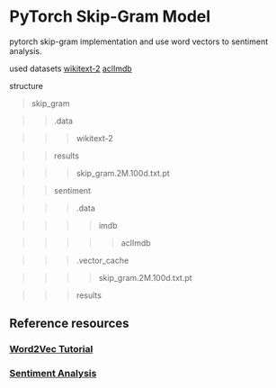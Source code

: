 # PyTorch Skip-Gram Model

pytorch skip-gram implementation and use word vectors to sentiment analysis.

used datasets [wikitext-2](https://www.salesforce.com/products/einstein/ai-research/the-wikitext-dependency-language-modeling-dataset/)
[aclImdb](http://ai.stanford.edu/~amaas/data/sentiment/)

structure

>skip_gram

>>.data

>>>wikitext-2

>>results

>>>skip_gram.2M.100d.txt.pt

>>sentiment

>>>.data

>>>>imdb

>>>>>aclImdb

>>>.vector_cache

>>>>skip_gram.2M.100d.txt.pt

>>>results


## Reference resources

### [Word2Vec Tutorial](http://mccormickml.com/2016/04/19/word2vec-tutorial-the-skip-gram-model/)

### [Sentiment Analysis](https://github.com/bentrevett/pytorch-sentiment-analysis)
